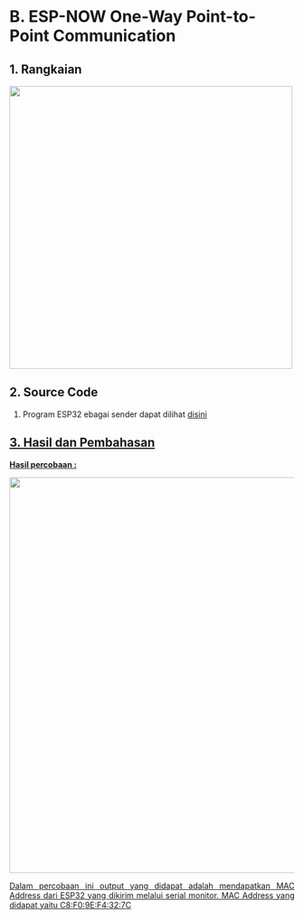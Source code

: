 # B. ESP-NOW One-Way Point-to-Point Communication

## 1. Rangkaian

<img src="https://github.com/brianrahma/brian-system-embedded/assets/82065700/df22b4a6-37f9-4eda-8d9c-644d8d0cfec3" width="500">

## 2. Source Code

1. Program ESP32 ebagai sender dapat dilihat <a href="https://github.com/brianrahma/system-embedded/blob/master/jobsheet%202.1/b.%20ESP-NOW%20One-Way%20Point-to-Point%20Communication/1.%20Send%20dan%20receive%20mac%20address/sendd_mac_address.ino">disini

## 3. Hasil dan Pembahasan

 **Hasil percobaan :**

 <img src="https://github.com/brianrahma/system-embedded/assets/82065700/fb43dc71-a008-4110-9d64-ff6c98b3cbc4" width="700">

 
<p align="justify">Dalam percobaan ini output yang didapat adalah mendapatkan MAC Address dari ESP32 yang dikirim melalui serial monitor. MAC Address yang didapat yaitu C8:F0:9E:F4:32:7C
